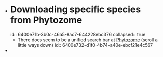 - # Downloading specific species from Phytozome
  id:: 6400e71b-3b0c-46a5-8ac7-644228ebc376
  collapsed:: true
	- There does seem to be a unified search bar at [Phytozome](https://phytozome-next.jgi.doe.gov/) (scroll a little ways down)
	  id:: 6400e732-d1f0-4b74-a40e-ebcf21e4c567
-